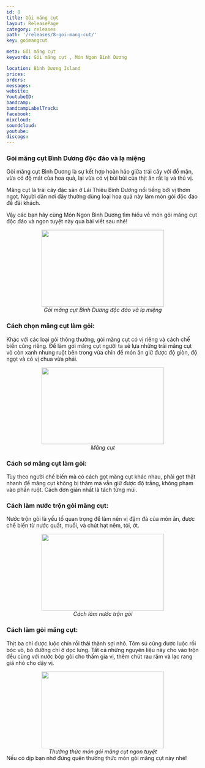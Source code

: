 ```yaml
---
id: 8
title: Gỏi măng cụt
layout: ReleasePage
category: releases
path: '/releases/8-goi-mang-cut/'
key: goimangcut

meta: Gỏi măng cụt
keywords: Gỏi măng cụt , Món Ngon Bình Dương

location: Bình Dương Island
prices: 
orders: 
messages:
website: 
YoutubeID: 
bandcamp: 
bandcampLabelTrack: 
facebook: 
mixcloud: 
soundcloud: 
youtube: 
discogs: 
---
```

<h3>Gỏi măng cụt Bình Dương độc đáo và lạ miệng</h3>
Gỏi măng cụt Bình Dương là sự kết hợp hoàn hảo giữa trái cây với đồ mặn, vừa có độ mát của hoa quả, lại vừa có vị bùi bùi của thịt ăn rất lạ và thú vị.

Măng cụt là trái cây đặc sản ở Lái Thiêu Bình Dương nổi tiếng bởi vị thơm ngọt. Người dân nơi đây thường dùng loại hoa quả này làm món gỏi độc đáo để đãi khách.

Vậy các bạn hãy cùng Món Ngon Bình Dương tìm hiểu về món gỏi măng cụt độc đáo và ngon tuyệt này qua bài viết sau nhé!
<div align="center"><img src="http://www.thegioiamthuc.com/wp-content/uploads/2017/09/Goi-mang-cut-600x400.jpg" width="320px" height="200px"></div>
<center><em>Gỏi măng cụt Bình Dương độc đáo và lạ miệng</em></center>
<h3>Cách chọn măng cụt làm gỏi:</h3>

Khác với các loại gỏi thông thường, gỏi măng cụt có vị riêng và cách chế biến cũng riêng.
Để làm gỏi măng cụt người ta sẽ lựa những trái măng cụt vỏ còn xanh nhưng ruột bên trong vừa chín để món ăn giữ được độ giòn, độ ngọt và có vị chua vừa phải.
<div align="center"><img src="http://www.thegioiamthuc.com/wp-content/uploads/2017/09/Goi-mang-cut1.jpg" width="320px" height="200px"></div>
<center><em>Măng cụt</em></center>
<h3>Cách sơ măng cụt làm gỏi:</h3>

Tùy theo người chế biến mà có cách gọt măng cụt khác nhau, phải gọt thật nhanh để măng cụt không bị thâm mà vẫn giữ được độ trắng, không phạm vào phần ruột.
Cách đơn giản nhất là tách từng múi.
<h3>Cách làm nước trộn gỏi măng cụt:</h3>

Nước trộn gỏi là yếu tố quan trọng để làm nên vị đậm đà của món ăn, được chế biến từ nước quất, muối, và chút hạt nêm, tỏi, ớt.
<div align="center"><img src="http://www.thegioiamthuc.com/wp-content/uploads/2017/09/Goi-mang-cut2-600x375.jpg" width="320px" height="200px"></div>
<center><em>Cách làm nước trộn gỏi</em></center>
<h3>Cách làm gỏi măng cụt:</h3>

Thịt ba chỉ được luộc chín rồi thái thành sợi nhỏ.
Tôm sú cũng được luộc rồi bóc vỏ, bỏ đường chỉ ở dọc lưng.
Tất cả những nguyên liệu này cho vào trộn đều cùng với nước bóp gỏi cho thấm gia vị, thêm chút rau răm và lạc rang giã nhỏ cho dậy vị.
<div align="center"><img src="http://www.thegioiamthuc.com/wp-content/uploads/2017/09/goi-mang-cut-binh-duong2.jpg" width="320px" height="200px"></div>
<center><em>Thưởng thức món gỏi măng cụt ngon tuyệt</em></center>
Nếu có dịp bạn nhớ đừng quên thưởng thức món gỏi măng cụt này nhé!
